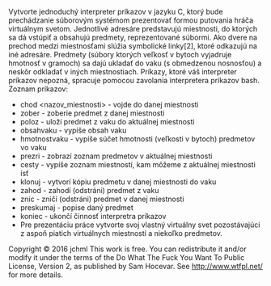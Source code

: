 Vytvorte jednoduchý interpreter príkazov v jazyku C, ktorý bude prechádzanie súborovým systémom prezentovať formou putovania hráča virtuálnym svetom. Jednotlivé adresáre predstavujú miestnosti, do ktorých sa dá vstúpiť a obsahujú predmety, reprezentované súbormi. Ako dvere na prechod medzi miestnosťami slúžia symbolické linky[2], ktoré odkazujú na iné adresáre. Predmety (súbory ktorých veľkosť v bytoch vyjadruje hmotnosť v gramoch) sa dajú ukladať do vaku (s obmedzenou nosnosťou) a neskôr odkladať v iných miestnostiach. Príkazy, ktoré váš interpreter príkazov nepozná, spracuje pomocou zavolania interpretera príkazov bash. Zoznam príkazov:


 - chod <nazov_miestnosti> - vojde do danej miestnosti 
 - zober <predmet> - zoberie predmet z danej miestnosti
 - poloz <predmet> - uloží predmet z vaku do aktuálnej miestnosti
 - obsahvaku - vypíše obsah vaku
 - hmotnostvaku - vypíše súčet hmotnosti (veľkosti v bytoch) predmetov vo vaku
 - prezri - zobrazí zoznam predmetov v aktuálnej miestnosti
 - cesty - vypíše zoznam miestností, kam môžeme z aktuálnej miestnosti ísť
 - klonuj <predmet> - vytvorí kópiu predmetu v danej miestnosti do vaku
 - zahod <predmet> - zahodí (odstráni) predmet z vaku
 - znic <predmet>- zničí (odstráni) predmet v danej miestnosti
 - preskumaj <predmet> - popise daný predmet
 - koniec - ukončí činnosť interpretra príkazov
 - Pre prezentáciu práce vytvorte svoj vlastný virtuálny svet pozostávajúci z aspoň piatich virtuálnych miestností a niekoľko predmetov.

Copyright © 2016  jchml
This work is free. You can redistribute it and/or modify it under the
terms of the Do What The Fuck You Want To Public License, Version 2,
as published by Sam Hocevar. See http://www.wtfpl.net/ for more details.
